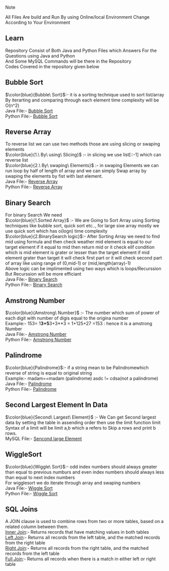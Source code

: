 > [!note]  
> All Files Are build and Run By using Online/local Environment Change According to Your Environment
## Learn
Repository Consist of Both Java and Python Files which Answers For the Questions using Java and Python</br>
And Some MySQL Commands will be there in the Repository
</br>
Codes Covered in the repository given below</br>
## Bubble Sort
$\color{blue}{Bubble\ Sort}$:- it is a sorting technique used to sort list/array By iterarting and comparing through each element time complexity will be O(n^2)</br>
Java File:- [Bubble Sort](Java/BubbleSort.java)</br>
Python File:- [Bubble Sort](Python/BubbleSort.py)

## Reverse Array
To reverse list we can use two methods those are using slicing or swaping elements</br>
 $\color{blue}{1.\ By\ using\ Slicing}$   :- in slicing we use list[::-1] which can reverse list</br>
 $\color{blue}{2.\ By\ swaping\ Elements}$ :- in swaping Elements we can run loop by half of length of array
                          and we can simply Swap array by swaping the elements by fist with 
                          last element.</br>
Java File:- [Reverse Array](Java/Reversearray.java)</br>
Python File:- [Reverse Array](Python/ReverseArray.py)

## Binary Search
For binary Search We need</br> 
$\color{blue}{1.Sorted Array}$     :- We are Going to Sort Array using Sorting techniques like bubble sort, quick sort etc..,
                       for large sixe array mostly we use quick sort which has o(logn) time complexity</br>
$\color{blue}{2.BinarySearch logic}$:- After Sorting Array we need to find mid using formula and then check weather mid element
                       is equal to our target element if it equal to mid then return mid or it check elif condition
                       which is mid element is grater or lesser than the target element if mid element grater than target
                       it will check first part or it will check second part of array like using range of (0,mid-1)
                       or (mid,length(array)-1)</br>
Above logic can be implimented using two ways which is loops/Recurssion But Recurssion will be more efficiant</br>
Java File:- [Binary Search](Java/binarysearch.java)</br>
Python File:- [Binary Search](Python/BinarySearch.py)</br>

## Amstrong Number
 $\color{blue}{Amstrong\ Number}$ :- The number which sum of power of each digit with number of digis equal to the origina number</br>
                     Example:- 153= 1**3+5**3+3**3
                                  = 1+125+27
                                  =153 : hence it is a amstrong Number</br>
Java File:- [Amstrong Number](Java/Amstrong.java)</br>
Python File:- [Amstrong Number](Python/Amstrong.py)</br>

## Palindrome
$\color{blue}{Palindrome}$:- if a string mean to be Palindromewhich reverse of string is equal to original string</br>
              Example:- madam==madam (palindrome)
              asdc != cdsa(not a palindrome)</br>
Java File:- [Palindrome](Java/Palindrome.java)</br>
Python File:- [Palindrome](Python/Palindrome.py)</br>

## Second Largest Element In Data
$\color{blue}{Second\ Largest\ Element}$ :- We Can get Second largest data by setting the table in assending order then use the limit function
limit Syntax of a limit will be limit a,b which a refers to Skip a rows and print b rows.</br>
MySQL File:- [Sencond large Element](MySQL/Second_large_element.sql)</br>

## WiggleSort
$\color{blue}{Wiggle\ Sort}$:- odd index numbers should always greater than equal to
               previous numburs and even index numbers should always
                less than equal to next index numbers</br>
For wigglesort we do iterate through array and swaping numbers</br>
Java File:- [Wiggle Sort](Java/WiggleSort.java)</br>
Python File:- [Wiggle Sort](Python/wigglesort.py)</br>

## SQL Joins
A JOIN clause is used to combine rows from two or more tables, based on a related column between them.</br>
[Inner Join](MySQL/Innerjoin.sql):- Returns records that have matching values in both tables</br>
[Left Join](MySQL/LeftJoin.sql):- Returns all records from the left table, and the matched records from the right table</br>
[Right Join](MySQL/RightJoin.sql):- Returns all records from the right table, and the matched records from the left table</br>
[Full Join](MySQL/FullJoin.sql):- Returns all records when there is a match in either left or right table</br>
